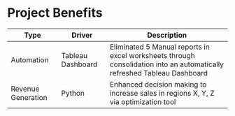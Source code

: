 # Project Benefits

| Type | Driver | Description |
| --- | --- | --- |
| Automation | Tableau Dashboard | Eliminated 5 Manual reports in excel worksheets through consolidation into an automatically refreshed Tableau Dashboard |
| Revenue Generation | Python | Enhanced decision making to increase sales in regions X, Y, Z via optimization tool |
